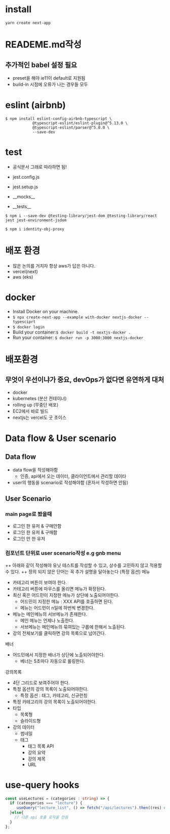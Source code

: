 # install

```
yarn create next-app
```

# READEME.md작성

## 추가적인 babel 설정 필요

- preset을 해야 ie11이 default로 지원됨
- build-in 시점에 오류가 나는 경우들 모두

# eslint (airbnb)

```
$ npm install eslint-config-airbnb-typescript \
            @typescript-eslint/eslint-plugin@^5.13.0 \
            @typescript-eslint/parser@^5.0.0 \
            --save-dev

```

# test

- 공식문서 그래로 따라하면 됨!

- jest.config.js
- jest.setup.js
- \_\_mocks\_\_
- \_\_tests\_\_

```
$ npm i --save-dev @testing-library/jest-dom @testing-library/react jest jest-environment-jsdom

$ npm i identity-obj-proxy
```

# 배포 환경

- 많은 논의를 거치자 항상 aws가 답은 아니다.
- vercel(next)
- aws (eks)

# docker

- Install Docker on your machine.
- `$ npx create-next-app --example with-docker nextjs-docker --typesciprt`
- `$ docker login`
- Build your container:`$ docker build -t nextjs-docker .`
- Run your container: `$ docker run -p 3000:3000 nextjs-docker`

# 배포환경

## 무엇이 우선이냐가 중요, devOps가 없다면 유연하게 대처

- docker
- kubernetes (분산 컨테이너)
- rolling up (무중단 배포)
- EC2에서 바로 빌드
- nextjs는 vercel도 굿 초이스

# Data flow & User scenario

## Data flow

- data flow을 작성해야함
  - 인증, api에서 오는 데이터, 클라이언트에서 관리할 데이타
- user의 행동을 scenario로 작성해야함 (혼자서 작성하면 안됨)

## User Scenario

### main page로 봤을때

- 로그인 한 유저 & 구매안함
- 로그인 한 유저 & 구매함
- 로그인 안 한 유저

### 컴포넌트 단위로 user scenario작성 e.g gnb menu

++ 아래와 같이 작성해야 유닛 테스트를 작성할 수 있고, 상수를 고민하지 않고 적용할 수 있다.
++ 정의 되지 않은 단어는 꼭 추가 설명을 달아놓는다 (특정 옵션)
메뉴

- 카테고리 버튼이 보여야 한다.
- 카테고리 버튼에 마우스를 올리면 메뉴가 확장된다.
- 최신 혹은 어드민이 지정한 메뉴가 상단에 노출되어야한다.
  - 어드민이 지정한 메뉴 : XXX API를 호출하면 된다.
  - 메뉴는 어드민이 n일에 하번씩 변경한다.
- 메뉴는 메인메뉴의 서브메뉴가 존재한다.
  - 메인 메뉴는 언제나 노출한다.
  - 서브메뉴는 메인메뉴의 묶여있는 구룹에 한해서 노출된다.
- 강의 전체보기를 클릭하면 강의 목록으로 넘어간다.

배너

- 어드민에서 지정한 배너가 상단에 노출되어야한다.
  - 베너는 5초마다 자동으로 롤링한다.

강의목록

- 4단 그리드로 보여주어야 한다.
- 특정 옵션의 강의 목록이 노출되어야한다.
  - 특정 옵션 : 태그, 카테고리, 신규런칭
- 특정 카테고리의 강의 목록이 노출되어야한다.
- 타입
  - 목록형
  - 슬라이드형
- 강의 데이터
  - 썸네일
  - 태그
    - 태그 목록 API
    - 강의 요약
    - 강의 제목
    - URL

# use-query hooks

```ts
const useLectures = (categories : string) => {
  if (cateogories === "lecture") {
     useQuery("lecture_list", () => fetch("/api/lectures").then((res) => res.json());
  }else{
    // 다른 api 호출 로직을 만듬
  }
};
```
